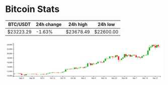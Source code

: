 # Bitcoin Stats

BTC/USDT|24h change|24h high|24h low|
|---|---|---|---|
|$23223.29|-1.63%|$23678.49|$22600.00|

<img src="./chart.svg">
